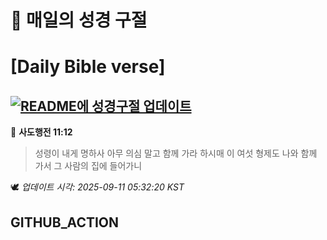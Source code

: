 # 🙏 매일의 성경 구절
# [Daily Bible verse]
## [![README에 성경구절 업데이트](https://github.com/DONGSUKA/first_test/actions/workflows/update-readme-bible.yml/badge.svg)](https://github.com/DONGSUKA/first_test/actions/workflows/update-readme-bible.yml)
<!-- START_BIBLE_VERSE -->
📖 **사도행전 11:12**
> 성령이 내게 명하사 아무 의심 말고 함께 가라 하시매 이 여섯 형제도 나와 함께 가서 그 사람의 집에 들어가니

🕊️ _업데이트 시각: 2025-09-11 05:32:20 KST_
  <!-- END_BIBLE_VERSE -->
## GITHUB_ACTION
